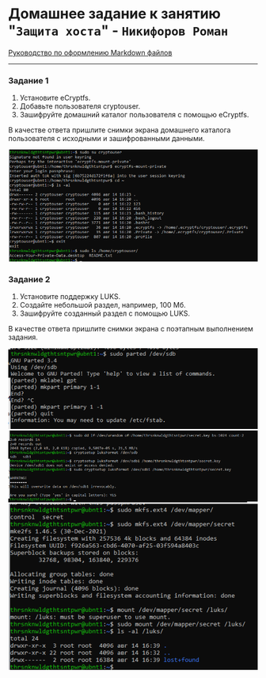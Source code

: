 # Домашнее задание к занятию "`Защита хоста`" - `Никифоров Роман`

[Руководство по оформлению Markdown файлов](https://gist.github.com/Jekins/2bf2d0638163f1294637#Code)

---

### Задание 1 


1) Установите eCryptfs.
2) Добавьте пользователя cryptouser.
3) Зашифруйте домашний каталог пользователя с помощью eCryptfs.

В качестве ответа пришлите снимки экрана домашнего каталога пользователя с исходными и зашифрованными данными.

![eCryptfs](img/img-1.png)


### Задание 2


1) Установите поддержку LUKS.
2) Создайте небольшой раздел, например, 100 Мб.
3) Зашифруйте созданный раздел с помощью LUKS.

В качестве ответа пришлите снимки экрана с поэтапным выполнением задания.


![luks](img/img-2.png)
![luks](img/img-3.png)
![luks](img/img-4.png)

